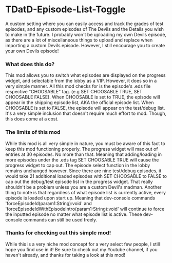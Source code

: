 # TDatD-Episode-List-Toggle
A custom setting where you can easily access and track the grades of test episodes, and any custom episodes of The Devils and the Details you wish to make in the future. I probably won't be uploading my own Devils episode, as there are a lot of miscellaneous things to upload and replace when importing a custom Devils episode. However, I still encourage you to create your own Devils episode!

### What does this do?
This mod allows you to switch what episodes are displayed on the progress widget, and selectable from the lobby as a VIP. However, it does so in a very simple manner.
All this mod checks for is the episode's .eds file respective "CHOOSABLE" tag. (e.g SET CHOOSABLE TRUE, SET CHOOSABLE FALSE). When CHOOSABLE is set to TRUE, the episode will appear in the shipping episode list, AKA the official episode list. When CHOOSABLE is set to FALSE, the episode will appear on the test/debug list. It's a very simple inclusion that doesn't require much effort to mod. Though, this does come at a cost.

### The limits of this mod
While this mod is all very simple in nature, you must be aware of this fact to keep this mod functioning properly.
The progress widget will max out of entries at 30 episodes. No more than that. Meaning that adding/loading in more episodes under the .eds tag SET CHOOSABLE TRUE will cause the progress widget to cap out. The episode select function in the lobby remains unchanged however.
Since there are nine test/debug episodes, it would take 21 additional loaded episodes with SET CHOOSABLE to FALSE to cap out the debug/test episode list in the progress widget. That really shouldn't be a problem unless you are a custom Devil's madman.
Another thing to note is that regardless of what episode list is currently active, every episode is loaded upon start up. Meaning that dev-console commands 'forceEpisodeId(param1:String):void' and 'forceEpisodeIdWithEpisodeIntro(param1:String):void' will continue to force the inputted episode no matter what episode list is active. These dev-console commands can still be used freely.

### Thanks for checking out this simple mod!
While this is a very niche mod concept for a very select few people, I still hope you find use in it! Be sure to check out my Youtube channel, if you haven't already, and thanks for taking a look at this mod!
